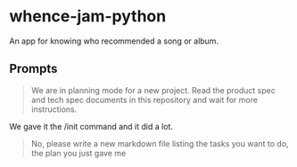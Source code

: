 # whence-jam-python
An app for knowing who recommended a song or album.

## Prompts

> We are in planning mode for a new project. Read the product spec and tech spec documents in this repository and wait for more instructions.

We gave it the /init command and it did a lot.

> No, please write a new markdown file listing the tasks you want to do, the plan you just gave me  

